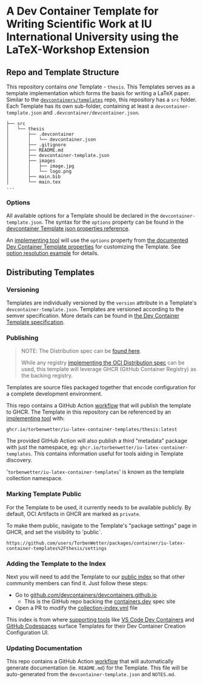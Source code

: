 # A Dev Container Template for Writing Scientific Work at IU International University using the LaTeX-Workshop Extension

## Repo and Template Structure

This repository contains _one_ Template - `thesis`. This Templates serves as a template implementation which forms the basis for writing a LaTeX paper. Similar to the [`devcontainers/templates`](https://github.com/devcontainers/templates) repo, this repository has a `src` folder. Each Template has its own sub-folder, containing at least a `devcontainer-template.json` and `.devcontainer/devcontainer.json`.

```
├── src
│   └── thesis
│       ├── .devcontainer
│       │   └── devcontainer.json
│       ├── .gitignore
│       ├── README.md
│       ├── devcontainer-template.json
│       ├── images
│       │   ├── image.jpg
│       │   └── logo.png
│       ├── main.bib
│       └── main.tex
...
```

### Options

All available options for a Template should be declared in the `devcontainer-template.json`. The syntax for the `options` property can be found in the [devcontainer Template json properties reference](https://containers.dev/implementors/templates#devcontainer-templatejson-properties).

An [implementing tool](https://containers.dev/supporting#tools) will use the `options` property from [the documented Dev Container Template properties](https://containers.dev/implementors/templates#devcontainer-templatejson-properties) for customizing the Template. See [option resolution example](https://containers.dev/implementors/templates#option-resolution-example) for details.

## Distributing Templates

### Versioning

Templates are individually versioned by the `version` attribute in a Template's `devcontainer-template.json`. Templates are versioned according to the semver specification. More details can be found in [the Dev Container Template specification](https://containers.dev/implementors/templates-distribution/#versioning).

### Publishing

> NOTE: The Distribution spec can be [found here](https://containers.dev/implementors/templates-distribution/).
>
> While any registry [implementing the OCI Distribution spec](https://github.com/opencontainers/distribution-spec) can be used, this template will leverage GHCR (GitHub Container Registry) as the backing registry.

Templates are source files packaged together that encode configuration for a complete development environment.

This repo contains a GitHub Action [workflow](.github/workflows/release.yaml) that will publish the template to GHCR. The Template in this repository can be referenced by an [implementing tool](https://containers.dev/supporting#tools) with:

```
ghcr.io/torbenwetter/iu-latex-container-templates/thesis:latest
```

The provided GitHub Action will also publish a third "metadata" package with just the namespace, eg: `ghcr.io/torbenwetter/iu-latex-container-templates`. This contains information useful for tools aiding in Template discovery.

'`torbenwetter/iu-latex-container-templates`' is known as the template collection namespace.

### Marking Template Public

For the Template to be used, it currently needs to be available publicly. By default, OCI Artifacts in GHCR are marked as `private`.

To make them public, navigate to the Template's "package settings" page in GHCR, and set the visibility to 'public`.

```
https://github.com/users/TorbenWetter/packages/container/iu-latex-container-templates%2Fthesis/settings
```

### Adding the Template to the Index

Next you will need to add the Template to our [public index](https://containers.dev/templates) so that other community members can find it. Just follow these steps:

- Go to [github.com/devcontainers/devcontainers.github.io](github.com/devcontainers/devcontainers.github.io)
  - This is the GitHub repo backing the [containers.dev](https://containers.dev/) spec site
- Open a PR to modify the [collection-index.yml](https://github.com/devcontainers/devcontainers.github.io/blob/gh-pages/_data/collection-index.yml) file

This index is from where [supporting tools](https://containers.dev/supporting) like [VS Code Dev Containers](https://marketplace.visualstudio.com/items?itemName=ms-vscode-remote.remote-containers) and [GitHub Codespaces](https://github.com/templates/codespaces) surface Templates for their Dev Container Creation Configuration UI.

### Updating Documentation

This repo contains a GitHub Action [workflow](.github/workflows/release.yaml) that will automatically generate documentation (ie. `README.md`) for the Template. This file will be auto-generated from the `devcontainer-template.json` and `NOTES.md`.
